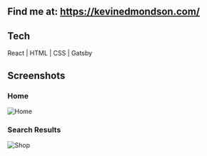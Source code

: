 ## Find me at: https://kevinedmondson.com/
 

## Tech
React | HTML | CSS | Gatsby




## Screenshots
### Home
![Home](/portfoliohome.png)
### Search Results
![Shop](/portfolioskills.png)

